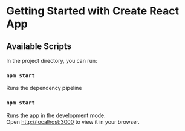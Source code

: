 # Getting Started with Create React App

## Available Scripts

In the project directory, you can run:

### `npm start`
Runs the dependency pipeline

### `npm start`

Runs the app in the development mode.\
Open [http://localhost:3000](http://localhost:3000) to view it in your browser.